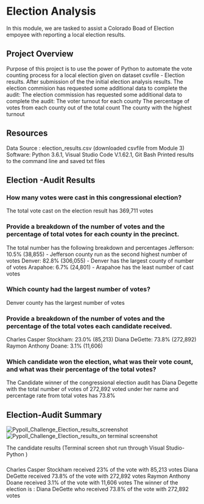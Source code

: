 # Election Analysis
In this module, we are tasked  to assist a Colorado Boad of Election empoyee with reporting a local election results.
## Project Overview
Purpose of this project is to use the power of Python to automate the vote counting process for a local election given on dataset csvfile - Election results. After submission of the the initial election analysis results. The election commision has  requested some additional data to complete the audit:
The election commission has requested some additional data to complete the audit:
The voter turnout for each county
The percentage of votes from each county out of the total count
The county with the highest turnout

## Resources
Data Source : election_results.csv (downloaded  csvfile from Module 3)
Software: Python 3.6.1, Visual Studio Code V.1.62.1, Git Bash
Printed results to the command line and saved txt files 

## Election -Audit Results
### How many votes were cast in this congressional election? 
The total vote cast on the election result has 369,711 votes

### Provide a breakdown of the number of votes and the percentage of total votes for each county in the precinct.
The total number has the following breakdown and percentages 
Jefferson: 10.5% (38,855) - Jefferson county run as the second highest number of votes
Denver: 82.8% (306,055)  - Denver has the largest county of number of votes
Arapahoe: 6.7% (24,801) - Arapahoe has the least number of cast votes

### Which county had the largest number of votes?
Denver county has the largest number of votes

### Provide a breakdown of the number of votes and the percentage of the total votes each candidate received.
Charles Casper Stockham: 23.0% (85,213)
Diana DeGette: 73.8% (272,892)
Raymon Anthony Doane: 3.1% (11,606)

### Which candidate won the election, what was their vote count, and what was their percentage of the total votes?
The Candidate winner of the congressional election audit has Diana Degette with the total number of votes of 272,892 voted under her name and percentage rate from total votes has 73.8%

## Election-Audit Summary
![Pypoll_Challenge_Election_results_screenshot](https://user-images.githubusercontent.com/92903447/141659249-97e5a562-96e4-445f-9fe1-45be73e5fc2d.png)
![Pypoll_Challenge_Election_results_on terminal screenshot](https://user-images.githubusercontent.com/92903447/141659250-3f844860-ae9e-43da-b4b1-2911f1a72301.png)

The candidate results (Terminal screen shot run through Visual Studio- Python )

### 
Charles Casper Stockham received 23% of the vote with 85,213 votes
Diana DeGette received 73.8% of the vote with 272,892 votes
Raymon Anthony Doane received 3.1% of the vote with 11,606 votes
The winner of the election is : Diana DeGette who received 73.8% of the vote with 272,892 votes



 
